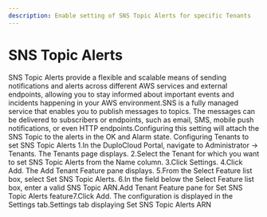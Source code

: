 ```yaml
---
description: Enable setting of SNS Topic Alerts for specific Tenants
---
```


# SNS Topic Alerts

SNS Topic Alerts provide a flexible and scalable means of sending notifications and alerts across different AWS services and external endpoints, allowing you to stay informed about important events and incidents happening in your AWS environment.SNS is a fully managed service that enables you to publish messages to topics. The messages can be delivered to subscribers or endpoints, such as email, SMS, mobile push notifications, or even HTTP endpoints.Configuring this setting will attach the SNS Topic to the alerts in the OK and Alarm state. Configuring Tenants to set SNS Topic Alerts 1.In the DuploCloud Portal, navigate to Administrator -> Tenants. The Tenants page displays. 2.Select the Tenant for which you want to set SNS Topic Alerts from the Name column. 3.Click Settings. 4.Click Add. The Add Tenant Feature pane displays. 5.From the Select Feature list box, select Set SNS Topic Alerts. 6.In the field below the Select Feature list box, enter a valid SNS Topic ARN.Add Tenant Feature pane for Set SNS Topic Alerts feature​ 7.Click Add. The configuration is displayed in the Settings tab.Settings tab displaying Set SNS Topic Alerts ARN
